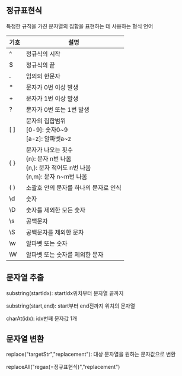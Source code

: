 ## 정규표현식

특정한 규칙을 가진 문자열의 집합을 표현하는 데 사용하는 형식 언어

| 기호 | 설명                                                         |
| ---- | ------------------------------------------------------------ |
| ^    | 정규식의 시작                                                |
| $    | 정규식의 끝                                                  |
| .    | 임의의 한문자                                                |
| *    | 문자가 0번 이상 발생                                         |
| +    | 문자가 1번 이상 발생                                         |
| ?    | 문자가 0번 또는 1번 발생                                     |
| [ ]  | 문자의 집합범위<br />[0-9]: 숫자0~9<br />[a-z]: 알파벳a~z    |
| { }  | 문자가 나오는 횟수<br />{n}: 문자 n번 나옴<br />{n,}: 문자 적어도 n번 나옴<br />{n,m}: 문자 n~m번 나옴 |
| ( )  | 소괄호 안의 문자를 하나의 문자로 인식                        |
| \d   | 숫자                                                         |
| \D   | 숫자를 제외한 모든 숫자                                      |
| \s   | 공백문자                                                     |
| \S   | 공백문자를 제외한 문자                                       |
| \w   | 알파벳 또는 숫자                                             |
| \W   | 알파벳 또는 숫자를 제외한 문자                               |



## 문자열 추출

substring(startIdx): startIdx위치부터 문자열 끝까지

substring(start,end): start부터 end전까지 위치의 문자열

charAt(idx): idx번째 문자값 1개



## 문자열 변환

replace("targetStr","replacement"): 대상 문자열을 원하는 문자값으로 변환

replaceAll("regax(=정규표현식)","replacement")
